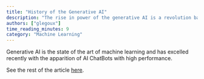 ```yaml
---
title: "History of the Generative AI"
description: "The rise in power of the generative AI is a revolution based on Deep Learning, it transformed the tech world into a new one."
authors: ["glegoux"]
time_reading_minutes: 9
category: "Machine Learning"
---
```


Generative AI is the state of the art of machine learning and has excelled recently with the apparition of AI ChatBots with high performance.

See the rest of the article [here](https://medium.com/@glegoux/history-of-the-generative-ai-aa1aa7c63f3c).

